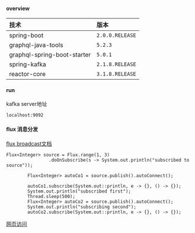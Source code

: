 #### overview
| 技术| 版本 |
| :------ | :------ |
| spring-boot | `2.0.0.RELEASE` |
| graphql-java-tools | `5.2.3` |
| graphql-spring-boot-starter | `5.0.1` |
| spring-kafka | `2.1.8.RELEASE` |
| reactor-core | `3.1.8.RELEASE` |
#### run
kafka server地址
```
localhost:9092
```
#### flux 消息分发
[flux broadcast文档](http://projectreactor.io/docs/core/release/reference/#advanced-broadcast-multiple-subscribers-connectableflux)
```
Flux<Integer> source = Flux.range(1, 3)
                .doOnSubscribe(s -> System.out.println("subscribed to source"));

        Flux<Integer> autoCo1 = source.publish().autoConnect();

        autoCo1.subscribe(System.out::println, e -> {}, () -> {});
        System.out.println("subscribed first");
        Thread.sleep(500);
        Flux<Integer> autoCo2 = source.publish().autoConnect();
        System.out.println("subscribing second");
        autoCo2.subscribe(System.out::println, e -> {}, () -> {});
```
[网页访问](http://localhost:8000/)